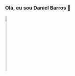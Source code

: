 ### Olá, eu sou Daniel Barros 👋

<div style="display:flex;">
	<div>
  	<a href="https://github.com/Barros263inf">
  	<img height="180em" width="50%" src="https://github-readme-stats.vercel.app/api?username=Barros263inf&show_icons=true&theme=dark&include_all_commits=true&count_private=true"/>
	</div>
